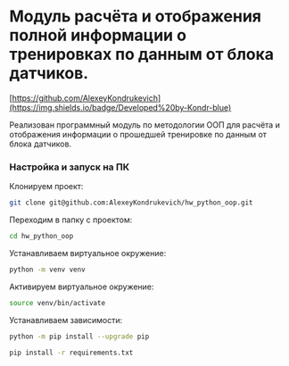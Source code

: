 # Модуль расчёта и отображения полной информации о тренировках по данным от блока датчиков.

[https://github.com/AlexeyKondrukevich](https://img.shields.io/badge/Developed%20by-Kondr-blue)


Реализован программный модуль по методологии ООП для расчёта и отображения информации
о прошедшей тренировке по данным от блока датчиков.

### Настройка и запуск на ПК

Клонируем проект:

```bash
git clone git@github.com:AlexeyKondrukevich/hw_python_oop.git
```


Переходим в папку с проектом:

```bash
cd hw_python_oop
```

Устанавливаем виртуальное окружение:

```bash
python -m venv venv
```

Активируем виртуальное окружение:

```bash
source venv/bin/activate
```


Устанавливаем зависимости:

```bash
python -m pip install --upgrade pip
```
```bash
pip install -r requirements.txt
```

